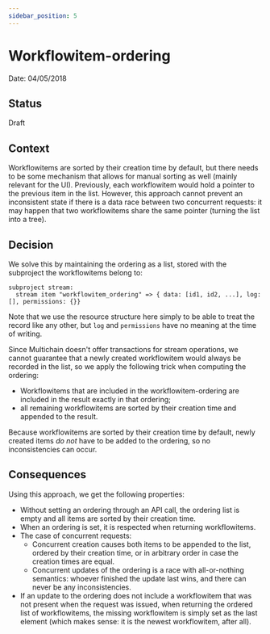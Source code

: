 ```yaml
---
sidebar_position: 5
---
```

# Workflowitem-ordering

Date: 04/05/2018

## Status

Draft

## Context

Workflowitems are sorted by their creation time by default, but there needs to be some mechanism that allows for manual sorting as well (mainly relevant for the UI). Previously, each workflowitem would hold a pointer to the previous item in the list. However, this approach cannot prevent an inconsistent state if there is a data race between two concurrent requests: it may happen that two workflowitems share the same pointer (turning the list into a tree).

## Decision

We solve this by maintaining the ordering as a list, stored with the subproject the workflowitems belong to:

```plain
subproject stream:
  stream item "workflowitem_ordering" => { data: [id1, id2, ...], log: [], permissions: {}}
```

Note that we use the resource structure here simply to be able to treat the record like any other, but `log` and `permissions` have no meaning at the time of writing.

Since Multichain doesn't offer transactions for stream operations, we cannot guarantee that a newly created workflowitem would always be recorded in the list, so we apply the following trick when computing the ordering:

- Workflowitems that are included in the workflowitem-ordering are included in the result exactly in that ordering;
- all remaining workflowitems are sorted by their creation time and appended to the result.

Because workflowitems are sorted by their creation time by default, newly created items _do not_ have to be added to the ordering, so no inconsistencies can occur.

## Consequences

Using this approach, we get the following properties:

- Without setting an ordering through an API call, the ordering list is empty and all items are sorted by their creation time.
- When an ordering is set, it is respected when returning workflowitems.
- The case of concurrent requests:
  - Concurrent creation causes both items to be appended to the list, ordered by their creation time, or in arbitrary order in case the creation times are equal.
  - Concurrent updates of the ordering is a race with all-or-nothing semantics: whoever finished the update last wins, and there can never be any inconsistencies.
- If an update to the ordering does not include a workflowitem that was not present when the request was issued, when returning the ordered list of workflowitems, the missing workflowitem is simply set as the last element (which makes sense: it is the newest workflowitem, after all).
